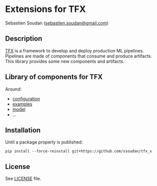 # Extensions for TFX

Sebastien Soudan (<sebastien.soudan@gmail.com>)

## Description
[TFX](https://www.tensorflow.org/tfx) is a framework to develop and deploy production ML pipelines. 
Pipelines are made of components that consume and produce artifacts. This library provides some new 
components and artifacts.  

## Library of components for TFX

Around:
- [configuration](./tfx_x/components/configuration/README.md)
- [examples](./tfx_x/components/examples/README.md)
- [model](./tfx_x/components/model/README.md)
- ...

## Installation

Until a package properly is published:

    pip install --force-reinstall git+https://github.com/ssoudan/tfx_x

## License
See [LICENSE](./LICENSE) file.
